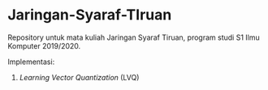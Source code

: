 # Jaringan-Syaraf-TIruan
Repository untuk mata kuliah Jaringan Syaraf Tiruan, program studi S1 Ilmu Komputer 2019/2020.

Implementasi:
1. *Learning Vector Quantization* (LVQ)
